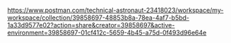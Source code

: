 https://www.postman.com/technical-astronaut-23418023/workspace/my-workspace/collection/39858697-48853b8a-78ea-4af7-b5bd-1a33d9577e02?action=share&creator=39858697&active-environment=39858697-01cf412c-5659-4b45-a75d-0f493d96e64e
